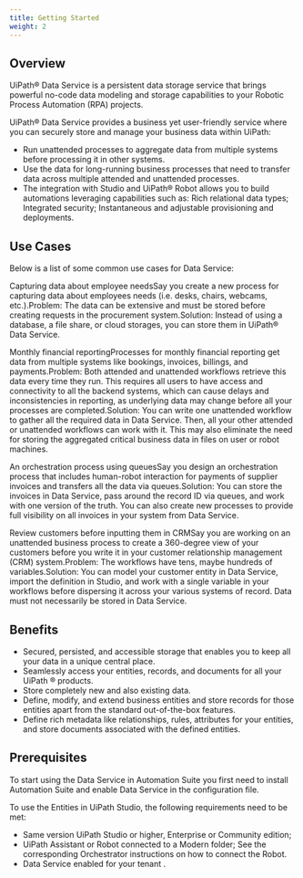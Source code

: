 ```yaml
---
title: Getting Started
weight: 2
---
```


## Overview

UiPath® Data Service is a persistent data storage service that brings powerful
            no-code data modeling and storage capabilities to your Robotic Process Automation (RPA)
            projects.

UiPath® Data Service provides a business yet user-friendly service where you can securely
            store and manage your business data within UiPath:

* Run unattended processes to aggregate
                data from multiple systems before processing it in other systems.
* Use the data for long-running
                business processes that need to transfer data across multiple attended and
                unattended processes.
* The integration with Studio and
                    UiPath® Robot allows you to build automations leveraging capabilities such
                    as: Rich relational data types; Integrated security; Instantaneous and adjustable
                        provisioning and deployments.


## Use Cases

Below is a list of some common use cases for Data Service:

Capturing data about employee
                needsSay you create a new process for capturing data about employees
                needs (i.e. desks, chairs, webcams, etc.).Problem: The data can be
                extensive and must be stored before creating requests in the procurement
                    system.Solution: Instead of using a database, a file share, or
                cloud storages, you can store them in UiPath® Data Service.

Monthly financial
                reportingProcesses for monthly financial reporting get data from multiple
                systems like bookings, invoices, billings, and payments.Problem: Both
                attended and unattended workflows retrieve this data every time they run. This
                requires all users to have access and connectivity to all the backend systems, which
                can cause delays and inconsistencies in reporting, as underlying data may change
                before all your processes are completed.Solution: You can write one
                unattended workflow to gather all the required data in Data Service. Then, all your
                other attended or unattended workflows can work with it. This may also eliminate the
                need for storing the aggregated critical business data in files on user or robot
                machines.

An orchestration process using
                queuesSay you design an orchestration process that includes human-robot
                interaction for payments of supplier invoices and transfers all the data via
                queues.Solution: You can store the invoices in Data Service, pass
                around the record ID via queues, and work with one version of the truth. You can
                also create new processes to provide full visibility on all invoices in your system
                from Data Service.

Review customers before inputting
                them in CRMSay you are working on an unattended business process to
                create a 360-degree view of your customers before you write it in your customer
                relationship management (CRM) system.Problem: The workflows
                have tens, maybe hundreds of variables.Solution: You can model your
                customer entity in Data Service, import the definition in Studio, and work with a
                single variable in your workflows before dispersing it across your various systems
                of record. Data must not necessarily be stored in Data Service.


## Benefits

* Secured, persisted, and accessible
                storage that enables you to keep all your data in a unique central place.
* Seamlessly access your entities,
                records, and documents for all your UiPath ® products.
* Store completely new and also
                existing data.
* Define, modify, and extend business
                entities and store records for those entities apart from the standard out-of-the-box
                features.
* Define rich metadata like
                relationships, rules, attributes for your entities, and store documents associated
                with the defined entities.


## Prerequisites

To start using the Data Service in Automation Suite you first need to install
            Automation Suite and enable Data Service in the configuration file.

To use the Entities in UiPath Studio, the following requirements need to be met:

* Same version UiPath Studio or higher,
                Enterprise or Community edition;
* UiPath Assistant or Robot connected
                to a Modern folder; See the corresponding Orchestrator instructions on how to
                    connect the Robot.
* Data Service enabled for your tenant .

